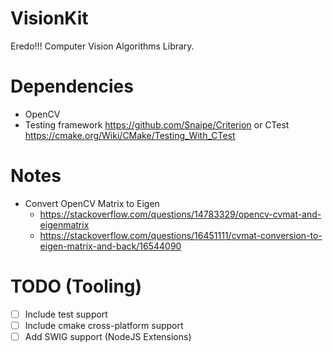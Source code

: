 # VisionKit
Eredo!!! Computer Vision Algorithms Library. 

# Dependencies 
* OpenCV
* Testing framework https://github.com/Snaipe/Criterion or CTest https://cmake.org/Wiki/CMake/Testing_With_CTest

# Notes
* Convert OpenCV Matrix to Eigen 
	* https://stackoverflow.com/questions/14783329/opencv-cvmat-and-eigenmatrix
	* https://stackoverflow.com/questions/16451111/cvmat-conversion-to-eigen-matrix-and-back/16544090

# TODO (Tooling)
- [ ] Include test support
- [ ] Include cmake cross-platform support
- [ ] Add SWIG support (NodeJS Extensions)
